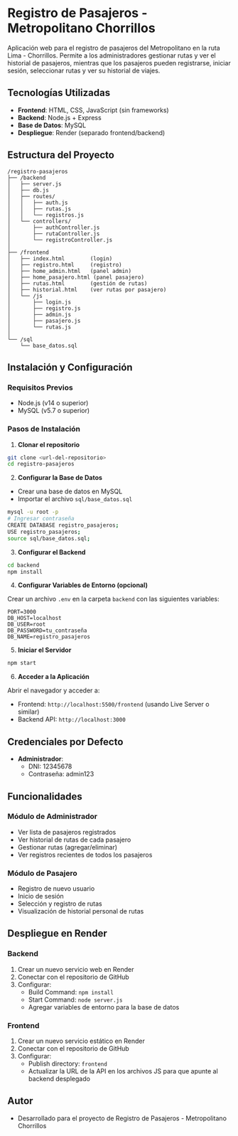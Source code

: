 # Registro de Pasajeros - Metropolitano Chorrillos

Aplicación web para el registro de pasajeros del Metropolitano en la ruta Lima - Chorrillos. Permite a los administradores gestionar rutas y ver el historial de pasajeros, mientras que los pasajeros pueden registrarse, iniciar sesión, seleccionar rutas y ver su historial de viajes.

## Tecnologías Utilizadas

- **Frontend**: HTML, CSS, JavaScript (sin frameworks)
- **Backend**: Node.js + Express
- **Base de Datos**: MySQL
- **Despliegue**: Render (separado frontend/backend)

## Estructura del Proyecto

```
/registro-pasajeros
├── /backend
│   ├── server.js
│   ├── db.js
│   ├── routes/
│   │   ├── auth.js
│   │   ├── rutas.js
│   │   └── registros.js
│   └── controllers/
│       ├── authController.js
│       ├── rutaController.js
│       └── registroController.js
│
├── /frontend
│   ├── index.html        (login)
│   ├── registro.html     (registro)
│   ├── home_admin.html   (panel admin)
│   ├── home_pasajero.html (panel pasajero)
│   ├── rutas.html        (gestión de rutas)
│   ├── historial.html    (ver rutas por pasajero)
│   └── /js
│       ├── login.js
│       ├── registro.js
│       ├── admin.js
│       ├── pasajero.js
│       └── rutas.js
│
└── /sql
    └── base_datos.sql
```

## Instalación y Configuración

### Requisitos Previos

- Node.js (v14 o superior)
- MySQL (v5.7 o superior)

### Pasos de Instalación

1. **Clonar el repositorio**

```bash
git clone <url-del-repositorio>
cd registro-pasajeros
```

2. **Configurar la Base de Datos**

- Crear una base de datos en MySQL
- Importar el archivo `sql/base_datos.sql`

```bash
mysql -u root -p
# Ingresar contraseña
CREATE DATABASE registro_pasajeros;
USE registro_pasajeros;
source sql/base_datos.sql;
```

3. **Configurar el Backend**

```bash
cd backend
npm install
```

4. **Configurar Variables de Entorno (opcional)**

Crear un archivo `.env` en la carpeta `backend` con las siguientes variables:

```
PORT=3000
DB_HOST=localhost
DB_USER=root
DB_PASSWORD=tu_contraseña
DB_NAME=registro_pasajeros
```

5. **Iniciar el Servidor**

```bash
npm start
```

6. **Acceder a la Aplicación**

Abrir el navegador y acceder a:
- Frontend: `http://localhost:5500/frontend` (usando Live Server o similar)
- Backend API: `http://localhost:3000`

## Credenciales por Defecto

- **Administrador**:
  - DNI: 12345678
  - Contraseña: admin123

## Funcionalidades

### Módulo de Administrador

- Ver lista de pasajeros registrados
- Ver historial de rutas de cada pasajero
- Gestionar rutas (agregar/eliminar)
- Ver registros recientes de todos los pasajeros

### Módulo de Pasajero

- Registro de nuevo usuario
- Inicio de sesión
- Selección y registro de rutas
- Visualización de historial personal de rutas

## Despliegue en Render

### Backend

1. Crear un nuevo servicio web en Render
2. Conectar con el repositorio de GitHub
3. Configurar:
   - Build Command: `npm install`
   - Start Command: `node server.js`
   - Agregar variables de entorno para la base de datos

### Frontend

1. Crear un nuevo servicio estático en Render
2. Conectar con el repositorio de GitHub
3. Configurar:
   - Publish directory: `frontend`
   - Actualizar la URL de la API en los archivos JS para que apunte al backend desplegado

## Autor

- Desarrollado para el proyecto de Registro de Pasajeros - Metropolitano Chorrillos